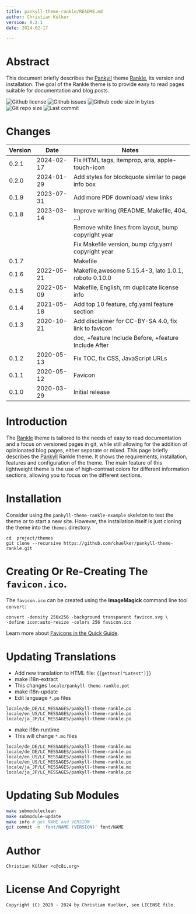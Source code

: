 ```yaml
---
title: pankyll-theme-rankle/README.md
author: Christian Külker
version: 0.2.1
date: 2024-02-17

---
```


# Abstract

This document briefly describes the [Pankyll] theme [Rankle], its version and
installation. The goal of the Rankle theme is to provide easy to read pages
suitable for documentation and blog posts.

![Github license](https://img.shields.io/github/license/ckuelker/pankyll-theme-rankle.svg)
![Github issues](https://img.shields.io/github/issues/ckuelker/pankyll-theme-rankle.svg?style=popout-square)
![Github code size in bytes](https://img.shields.io/github/languages/code-size/ckuelker/pankyll-theme-rankle.svg)
![Git repo size](https://img.shields.io/github/repo-size/ckuelker/pankyll-theme-rankle.svg)
![Last commit](https://img.shields.io/github/last-commit/ckuelker/pankyll-theme-rankle.svg)

# Changes

| Version | Date       | Notes                                                |
| ------- | ---------- | ---------------------------------------------------- |
| 0.2.1   | 2024-02-17 | Fix HTML tags, itemprop, aria, apple-touch-icon      |
| 0.2.0   | 2024-01-29 | Add styles for blockquote similar to page info box   |
| 0.1.9   | 2023-07-31 | Add more PDF download/ view links                    |
| 0.1.8   | 2023-03-14 | Improve writing (README, Makefile, 404, ...)         |
|         |            | Remove white lines from layout, bump copyright year  |
|         |            | Fix Makefile version, bump cfg.yaml copyright year   |
| 0.1.7   |            | Makefile                                             |
| 0.1.6   | 2022-05-21 | Makefile,awesome 5.15.4-3, lato 1.0.1, roboto 0.10.0 |
| 0.1.5   | 2022-05-09 | Makefile, English, rm duplicate license info         |
| 0.1.4   | 2021-05-18 | Add top 10 feature, cfg.yaml feature section         |
| 0.1.3   | 2020-10-21 | Add disclaimer for CC-BY-SA 4.0, fix link to favicon |
|         |            | doc, +feature Include Before, +feature Include After |
| 0.1.2   | 2020-05-13 | Fix TOC, fix CSS, JavaScript URLs                    |
| 0.1.1   | 2020-05-12 | Favicon                                              |
| 0.1.0   | 2020-03-29 | Initial release                                      |

# Introduction

The [Rankle] theme is tailored to the needs of easy to read documentation and a
focus on versioned pages in git, while still allowing for the addition of
opinionated blog pages, either separate or mixed. This page briefly describes
the [Pankyll] Rankle theme. It shows the requirements, installation, features
and configuration of the theme. The main feature of this lightweight theme is
the use of high-contrast colors for different information sections, allowing
you to focus on the different sections.

# Installation

Consider using the `pankyll-theme-rankle-example` skeleton to test the theme or
to start a new site. However, the installation itself is just cloning the theme
into the `themes` directory.

```shell
cd  project/themes
git clone --recursive https://github.com/ckuelker/pankyll-theme-rankle.git
```

# Creating Or Re-Creating The `favicon.ico`.

The `favicon.ico` can be created using the **ImageMagick** command line tool
`convert`:

```shell
convert -density 256x256 -background transparent favicon.svg \
-define icon:auto-resize -colors 256 favicon.ico
```

Learn more about [Favicons in the Quick Guide].

[github]: https://github.com/ckuelker/quick-guide-en-us/blob/master/Web/Design/favicon.md

# Updating Translations

- Add new translation to HTML file: `{{gettext("Latest")}}`
- make i18n-extract
- This changes `locale/pankyll-theme-rankle.pot`
- make i18n-update
- Edit language `*.po` files

~~~
locale/de_DE/LC_MESSAGES/pankyll-theme-rankle.po
locale/en_US/LC_MESSAGES/pankyll-theme-rankle.po
locale/ja_JP/LC_MESSAGES/pankyll-theme-rankle.po
~~~

- make i18n-runtime
- This will change `*.mo` files

~~~
locale/de_DE/LC_MESSAGES/pankyll-theme-rankle.mo
locale/de_DE/LC_MESSAGES/pankyll-theme-rankle.po
locale/en_US/LC_MESSAGES/pankyll-theme-rankle.mo
locale/en_US/LC_MESSAGES/pankyll-theme-rankle.po
locale/ja_JP/LC_MESSAGES/pankyll-theme-rankle.mo
locale/ja_JP/LC_MESSAGES/pankyll-theme-rankle.po
~~~

# Updating Sub Modules

```bash
make submoduleclean
make submodule-update
make info # get NAME and VERSION
git commit -m 'font/NAME (VERSION)' font/NAME
```

# Author

    Christian Külker <c@c8i.org>

# License And Copyright

    Copyright (C) 2020 - 2024 by Christian Kuelker, see LICENSE file.

[Pankyll]: https://www.pankyll.org/
[Rankle]: https://github.com/ckuelker/pankyll-theme-rankle/
[favicons in the quick guide]: https://github.com/ckuelker/quick-guide-en-us/blob/master/Dev/Web/Design/favicon.md
